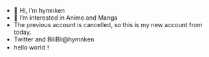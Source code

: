 - 👋 Hi, I’m hymnken
- 👀 I’m interested in Anime and Manga 
- The previous account is cancelled, so this is my new account from today.
- Twitter and BiliBli@hymnken
- hello world！
